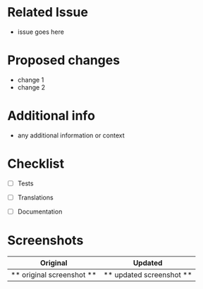 # Related Issue
- issue goes here

# Proposed changes
- change 1
- change 2

# Additional info
- any additional information or context

# Checklist
- [ ] Tests
- [ ] Translations
- [ ] Documentation 


# Screenshots
 Original                 | Updated     
 :---------------------------:|:----------------------:
 ** original screenshot **    | ** updated screenshot **

